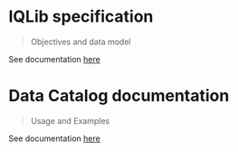 # IQLib specification
> Objectives and data model

See documentation [here](docs/specification/datamodel.md)

# Data Catalog documentation
> Usage and Examples

See documentation [here](docs/datacatalog/restapi.md)